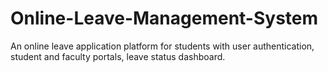 # Online-Leave-Management-System
An online leave application platform for students with user authentication, student and faculty portals, leave status dashboard.
